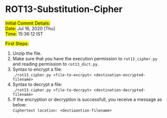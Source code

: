 # ROT13-Substitution-Cipher

<mark>Initial Commit Detials:</mark>\
  <mark>Date:</mark> Jul 16, 2020 [Thu]\
  <mark>Time:</mark> 15:36:12 IST
  
<mark>First Steps:</mark>
   1. Unzip the file.
   2. Make sure that you have the execution permission to `rot13_cipher.py`
      and reading permission to `rot13_dict.py`.
   3. Syntax to encrypt a file:\
      `./rot13_cipher.py <file-to-encrpyt> <destination-encrypted-filename>`
   4. Syntax to decrypt a file:\
      `./rot13_cipher.py <file-to-decrpyt> <destination-decrypted-filename>`
   5. If the encryption or decryption is successfull, you receive a message as below:\
      `Ciphertext location: <destiaantion-filename>`
